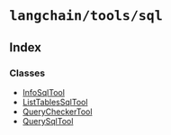 `langchain/tools/sql`
=====================

Index[​](#index "Direct link to Index")
---------------------------------------

### Classes[​](#classes "Direct link to Classes")

*   [InfoSqlTool](/docs/api/tools_sql/classes/InfoSqlTool)
*   [ListTablesSqlTool](/docs/api/tools_sql/classes/ListTablesSqlTool)
*   [QueryCheckerTool](/docs/api/tools_sql/classes/QueryCheckerTool)
*   [QuerySqlTool](/docs/api/tools_sql/classes/QuerySqlTool)
